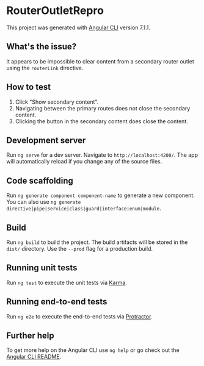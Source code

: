 # RouterOutletRepro

This project was generated with [Angular CLI](https://github.com/angular/angular-cli) version 7.1.1.

## What's the issue?
It appears to be impossible to clear content from a secondary router outlet using the `routerLink` directive.

## How to test
1. Click "Show secondary content".
2. Navigating between the primary routes does not close the secondary content.
3. Clicking the button in the secondary content does close the content. 

## Development server

Run `ng serve` for a dev server. Navigate to `http://localhost:4200/`. The app will automatically reload if you change any of the source files.

## Code scaffolding

Run `ng generate component component-name` to generate a new component. You can also use `ng generate directive|pipe|service|class|guard|interface|enum|module`.

## Build

Run `ng build` to build the project. The build artifacts will be stored in the `dist/` directory. Use the `--prod` flag for a production build.

## Running unit tests

Run `ng test` to execute the unit tests via [Karma](https://karma-runner.github.io).

## Running end-to-end tests

Run `ng e2e` to execute the end-to-end tests via [Protractor](http://www.protractortest.org/).

## Further help

To get more help on the Angular CLI use `ng help` or go check out the [Angular CLI README](https://github.com/angular/angular-cli/blob/master/README.md).
